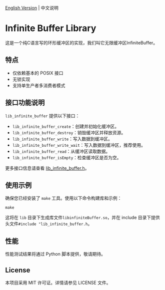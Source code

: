 [English Version](README_EN.md) | 中文说明

# Infinite Buffer Library

这是一个纯C语言写的环形缓冲区的实现，我们叫它无限缓冲区InfiniteBuffer。

## 特点

- 仅依赖基本的 POSIX 接口
- 无锁实现
- 支持单生产者多消费者模式

## 接口功能说明

`lib_infinite_buffer` 提供以下接口：

- `lib_infinite_buffer_create`：创建并初始化缓冲区。
- `lib_infinite_buffer_destroy`：销毁缓冲区并释放资源。
- `lib_infinite_buffer_write`：写入数据到缓冲区。
- `lib_infinite_buffer_write_wait`：写入数据到缓冲区，推荐使用。
- `lib_infinite_buffer_read`：从缓冲区读取数据。
- `lib_infinite_buffer_isEmpty`：检查缓冲区是否为空。

更多接口信息请查看 [lib_infinite_buffer.h](include/lib_infinite_buffer.h)。

## 使用示例

确保您已经安装了 `make` 工具。使用以下命令构建库和示例：

```shell
make
```

这将在 `lib` 目录下生成库文件`libinfiniteBuffer.so`，并在 include 目录下提供头文件`#include "lib_infinite_buffer.h`。

## 性能

性能测试结果将通过 Python 脚本提供，敬请期待。

## License

本项目采用 MIT 许可证。详情请参见 LICENSE 文件。

